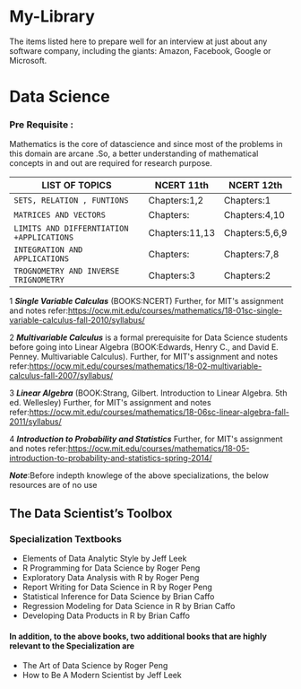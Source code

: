# My-Library
The items listed here to prepare well for an interview at just about any software company, including the giants: Amazon, Facebook, Google or Microsoft.

# Data Science
### Pre Requisite :
Mathematics is the core of datascience and since most of the problems in this domain are arcane .So, a better understanding of mathematical concepts in and out are required for research purpose.

|LIST OF TOPICS                              | NCERT 11th      | NCERT 12th      |
| ---                                        | ---             | ---             |
| `SETS, RELATION , FUNTIONS`                | Chapters:1,2    | Chapters:1      |
| `MATRICES AND VECTORS`                     | Chapters:       | Chapters:4,10   |
| `LIMITS AND DIFFERNTIATION +APPLICATIONS`  | Chapters:11,13  | Chapters:5,6,9  |
| `INTEGRATION AND APPLICATIONS `            | Chapters:       | Chapters:7,8    |
| `TROGNOMETRY AND INVERSE TRIGNOMETRY`      | Chapters:3      | Chapters:2      |


1 ***Single Variable Calculas*** (BOOKS:NCERT)
Further, for MIT's assignment and notes refer:https://ocw.mit.edu/courses/mathematics/18-01sc-single-variable-calculus-fall-2010/syllabus/

2  ***Multivariable Calculus*** is a formal prerequisite for Data Science students before going into  Linear Algebra
(BOOK:Edwards, Henry C., and David E. Penney. Multivariable Calculus).
Further, for MIT's assignment and notes refer:https://ocw.mit.edu/courses/mathematics/18-02-multivariable-calculus-fall-2007/syllabus/

3 ***Linear Algebra*** (BOOK:Strang, Gilbert. Introduction to Linear Algebra. 5th ed. Wellesley)
Further, for MIT's assignment and notes refer:https://ocw.mit.edu/courses/mathematics/18-06sc-linear-algebra-fall-2011/syllabus/

4 ***Introduction to Probability and Statistics*** 
Further, for MIT's assignment and notes refer:https://ocw.mit.edu/courses/mathematics/18-05-introduction-to-probability-and-statistics-spring-2014/

***Note***:Before indepth knowlege of the above specializations, the below resources are of no use 

## The Data Scientist’s Toolbox
### Specialization Textbooks

* Elements of Data Analytic Style by Jeff Leek
* R Programming for Data Science by Roger Peng
* Exploratory Data Analysis with R by Roger Peng
* Report Writing for Data Science in R by Roger Peng
* Statistical Inference for Data Science by Brian Caffo
* Regression Modeling for Data Science in R by Brian Caffo
* Developing Data Products in R by Brian Caffo

#### In addition, to the above books, two additional books that are highly relevant to the Specialization are

* The Art of Data Science by Roger Peng
* How to Be A Modern Scientist by Jeff Leek
